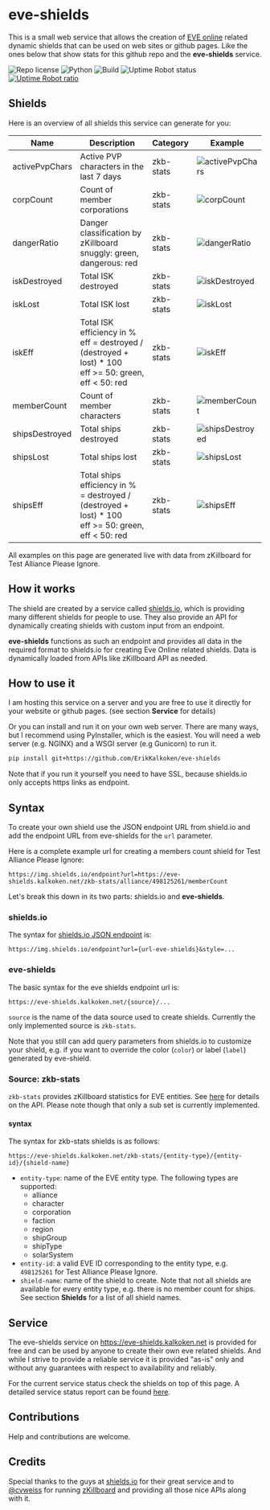 # eve-shields

This is a small web service that allows the creation of [EVE online](https://en.wikipedia.org/wiki/Eve_Online) related dynamic shields that can be used on web sites or github pages. Like the ones below that show stats for this github repo and the **eve-shields** service.

![Repo license](https://img.shields.io/github/license/ErikKalkoken/eve-shields) ![Python](https://img.shields.io/badge/python-3.5-blue) ![Build](https://api.travis-ci.org/ErikKalkoken/eve-shields.svg?branch=master) ![Uptime Robot status](https://img.shields.io/uptimerobot/status/m783377950-d030d9c007b33bdb219ac4e5)
[![Uptime Robot ratio](https://img.shields.io/uptimerobot/ratio/m783377950-d030d9c007b33bdb219ac4e5)](https://stats.uptimerobot.com/voNrrI7ooP)

## Shields

Here is an overview of all shields this service can generate for you:

Name | Description | Category | Example
--- | --- | --- | ---
activePvpChars | Active PVP characters in the last 7 days | zkb-stats | ![activePvpChars](https://img.shields.io/endpoint?url=https://eve-shields.kalkoken.net/zkb-stats/alliance/498125261/dangerRatio)
corpCount | Count of member corporations | zkb-stats| ![corpCount](https://img.shields.io/endpoint?url=https://eve-shields.kalkoken.net/zkb-stats/alliance/498125261/corpCount)
dangerRatio | Danger classification by zKillboard <br> snuggly: green, dangerous: red | zkb-stats | ![dangerRatio](https://img.shields.io/endpoint?url=https://eve-shields.kalkoken.net/zkb-stats/alliance/498125261/dangerRatio)
iskDestroyed | Total ISK destroyed | zkb-stats | ![iskDestroyed](https://img.shields.io/endpoint?url=https://eve-shields.kalkoken.net/zkb-stats/alliance/498125261/iskDestroyed)
iskLost | Total ISK lost | zkb-stats | ![iskLost](https://img.shields.io/endpoint?url=https://eve-shields.kalkoken.net/zkb-stats/alliance/498125261/iskLost)
iskEff | Total ISK efficiency in % <br> eff = destroyed / (destroyed + lost) * 100 <br> eff >= 50: green, eff < 50: red  | zkb-stats | ![iskEff](https://img.shields.io/endpoint?url=https://eve-shields.kalkoken.net/zkb-stats/alliance/498125261/iskEff)
memberCount | Count of member characters | zkb-stats| ![memberCount](https://img.shields.io/endpoint?url=https://eve-shields.kalkoken.net/zkb-stats/alliance/498125261/memberCount)
shipsDestroyed | Total ships destroyed | zkb-stats | ![shipsDestroyed](https://img.shields.io/endpoint?url=https://eve-shields.kalkoken.net/zkb-stats/alliance/498125261/shipsDestroyed)
shipsLost | Total ships lost  | zkb-stats| ![shipsLost](https://img.shields.io/endpoint?url=https://eve-shields.kalkoken.net/zkb-stats/alliance/498125261/shipsLost)
shipsEff | Total ships efficiency in % <br> = destroyed / (destroyed + lost) * 100  <br> eff >= 50: green, eff < 50: red | zkb-stats| ![shipsEff](https://img.shields.io/endpoint?url=https://eve-shields.kalkoken.net/zkb-stats/alliance/498125261/shipsEff)

All examples on this page are generated live with data from zKillboard for Test Alliance Please Ignore.

## How it works

The shield are created by a service called [shields.io](shields.io), which is providing many different shields for people to use. They also provide an API for dynamically creating shields with custom input from an endpoint.

**eve-shields** functions as such an endpoint and provides all data in the required format to shields.io for creating Eve Online related shields. Data is dynamically loaded from APIs like zKillboard API as needed.

## How to use it

I am hosting this service on a server and you are free to use it directly for your website or github pages. (see section **Service** for details)

Or you can install and run it on your own web server. There are many ways, but I recommend using PyInstaller, which is the easiest. You will need a web server (e.g. NGINX) and a WSGI server (e.g Gunicorn) to run it.

```bash
pip install git+https://github.com/ErikKalkoken/eve-shields
```

Note that if you run it yourself you need to have SSL, because shields.io only accepts https links as endpoint.

## Syntax

To create your own shield use the JSON endpoint URL from shield.io and add the endpoint URL from eve-shields for the `url` parameter.

Here is a complete example url for creating a members count shield for Test Alliance Please Ignore:

```plain
https://img.shields.io/endpoint?url=https://eve-shields.kalkoken.net/zkb-stats/alliance/498125261/memberCount
```

Let's break this down in its two parts: shields.io and **eve-shields**.

### shields.io

The syntax for [shields.io JSON endpoint](https://shields.io/endpoint) is:

```plain
https://img.shields.io/endpoint?url={url-eve-shields}&style=...
```

### eve-shields

The basic syntax for the  eve shields endpoint url is:

```plain
https://eve-shields.kalkoken.net/{source}/...
```

 `source` is the name of the data source used to create shields. Currently the only implemented source is `zkb-stats`.

Note that you still can add query parameters from shields.io to customize your shield, e.g. if you want to override the color (`color`) or label (`label`) generated by eve-shield.

### Source: zkb-stats

`zkb-stats` provides zKillboard statistics for EVE entities.  See [here](https://github.com/zKillboard/zKillboard/wiki/API-(Statistics)) for details on the API. Please note though that only a sub set is currently implemented.

#### syntax

The syntax for zkb-stats shields is as follows:

```plain
https://eve-shields.kalkoken.net/zkb-stats/{entity-type}/{entity-id}/{shield-name}
```

- `entity-type`: name of the EVE entity type. The following types are supported:
  - alliance
  - character
  - corporation  
  - faction
  - region
  - shipGroup
  - shipType  
  - solarSystem
- `entity-id`: a valid EVE ID corresponding to the entity type, e.g. `498125261` for Test Alliance Please Ignore.
- `shield-name`: name of the shield to create. Note that not all shields are available for every entity type, e.g. there is no member count for ships. See section **Shields** for a list of all shield names.

## Service

The eve-shields service on https://eve-shields.kalkoken.net is provided for free and can be used by anyone to create their own eve related shields. And while I strive to provide a reliable service it is provided "as-is" only and without any guarantees with respect to availability and reliably.

For the current service status check the shields on top of this page. A detailed service status report can be found [here](https://stats.uptimerobot.com/voNrrI7ooP).

## Contributions

Help and contributions are welcome.

## Credits

Special thanks to the guys at [shields.io](https://shields.io) for their great service and to [@cvweiss](https://github.com/cvweiss) for running [zKillboard](https://github.com/zKillboard/zKillboard) and providing all those nice APIs along with it.
